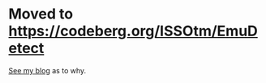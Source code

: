 # Moved to https://codeberg.org/ISSOtm/EmuDetect

[See my blog](http://eldred.fr/blog/codeberg) as to why.
